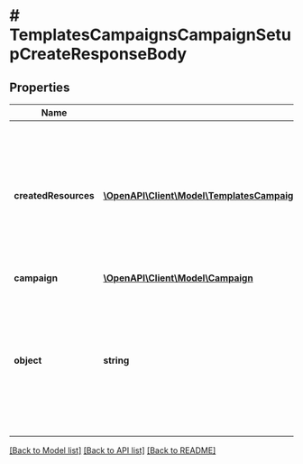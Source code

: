 # # TemplatesCampaignsCampaignSetupCreateResponseBody

## Properties

Name | Type | Description | Notes
------------ | ------------- | ------------- | -------------
**createdResources** | [**\OpenAPI\Client\Model\TemplatesCampaignsCampaignSetupCreateResponseBodyCreatedResourcesItem[]**](TemplatesCampaignsCampaignSetupCreateResponseBodyCreatedResourcesItem.md) | Contains a list of resources that have been added to the project when the campaign has been created out of the template. | [optional]
**campaign** | [**\OpenAPI\Client\Model\Campaign**](Campaign.md) |  |
**object** | **string** | The type of the object represented by JSON. This object stores information about the campaign created out of the campaign template. | [optional] [default to 'campaign_setup']

[[Back to Model list]](../../README.md#models) [[Back to API list]](../../README.md#endpoints) [[Back to README]](../../README.md)
